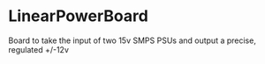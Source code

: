 # LinearPowerBoard
Board to take the input of two 15v SMPS PSUs and output a precise, regulated  +/-12v
